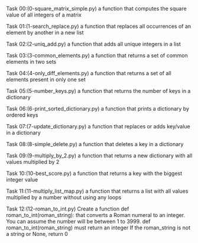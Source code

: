 Task 00:(0-square_matrix_simple.py)
a function that computes the square value of all integers of a matrix

Task 01:(1-search_replace.py)
a function that replaces all occurrences of an element by another in a new list

Task 02:(2-uniq_add.py)
a function that adds all unique integers in a list

Task 03:(3-common_elements.py)
a function that returns a set of common elements in two sets

Task 04:(4-only_diff_elements.py)
a function that returns a set of all elements present in only one set

Task 05:(5-number_keys.py)
a function that returns the number of keys in a dictionary

Task 06:(6-print_sorted_dictionary.py)
a function that prints a dictionary by ordered keys

Task 07:(7-update_dictionary.py)
a function that replaces or adds key/value in a dictionary

Task 08:(8-simple_delete.py)
a function that deletes a key in a dictionary

Task 09:(9-multiply_by_2.py)
a function that returns a new dictionary with all values multiplied by 2

Task 10:(10-best_score.py)
a function that returns a key with the biggest integer value

Task 11:(11-multiply_list_map.py)
a function that returns a list with all values multiplied by a number without using any loops

Task 12:(12-roman_to_int.py)
Create a function def roman_to_int(roman_string): that converts a Roman numeral to an integer.
You can assume the number will be between 1 to 3999.
def roman_to_int(roman_string) must return an integer
If the roman_string is not a string or None, return 0

